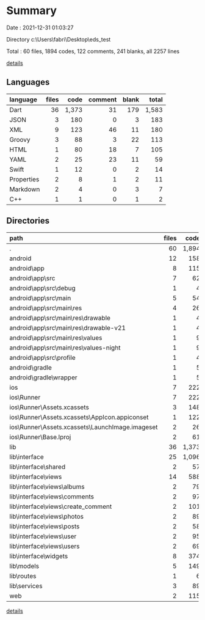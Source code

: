 # Summary

Date : 2021-12-31 01:03:27

Directory c:\Users\fabri\Desktop\eds_test

Total : 60 files,  1894 codes, 122 comments, 241 blanks, all 2257 lines

[details](details.md)

## Languages
| language | files | code | comment | blank | total |
| :--- | ---: | ---: | ---: | ---: | ---: |
| Dart | 36 | 1,373 | 31 | 179 | 1,583 |
| JSON | 3 | 180 | 0 | 3 | 183 |
| XML | 9 | 123 | 46 | 11 | 180 |
| Groovy | 3 | 88 | 3 | 22 | 113 |
| HTML | 1 | 80 | 18 | 7 | 105 |
| YAML | 2 | 25 | 23 | 11 | 59 |
| Swift | 1 | 12 | 0 | 2 | 14 |
| Properties | 2 | 8 | 1 | 2 | 11 |
| Markdown | 2 | 4 | 0 | 3 | 7 |
| C++ | 1 | 1 | 0 | 1 | 2 |

## Directories
| path | files | code | comment | blank | total |
| :--- | ---: | ---: | ---: | ---: | ---: |
| . | 60 | 1,894 | 122 | 241 | 2,257 |
| android | 12 | 158 | 48 | 33 | 239 |
| android\app | 8 | 115 | 47 | 22 | 184 |
| android\app\src | 7 | 62 | 44 | 9 | 115 |
| android\app\src\debug | 1 | 4 | 3 | 1 | 8 |
| android\app\src\main | 5 | 54 | 38 | 7 | 99 |
| android\app\src\main\res | 4 | 26 | 32 | 6 | 64 |
| android\app\src\main\res\drawable | 1 | 4 | 7 | 2 | 13 |
| android\app\src\main\res\drawable-v21 | 1 | 4 | 7 | 2 | 13 |
| android\app\src\main\res\values | 1 | 9 | 9 | 1 | 19 |
| android\app\src\main\res\values-night | 1 | 9 | 9 | 1 | 19 |
| android\app\src\profile | 1 | 4 | 3 | 1 | 8 |
| android\gradle | 1 | 5 | 1 | 1 | 7 |
| android\gradle\wrapper | 1 | 5 | 1 | 1 | 7 |
| ios | 7 | 222 | 2 | 9 | 233 |
| ios\Runner | 7 | 222 | 2 | 9 | 233 |
| ios\Runner\Assets.xcassets | 3 | 148 | 0 | 4 | 152 |
| ios\Runner\Assets.xcassets\AppIcon.appiconset | 1 | 122 | 0 | 1 | 123 |
| ios\Runner\Assets.xcassets\LaunchImage.imageset | 2 | 26 | 0 | 3 | 29 |
| ios\Runner\Base.lproj | 2 | 61 | 2 | 2 | 65 |
| lib | 36 | 1,373 | 31 | 179 | 1,583 |
| lib\interface | 25 | 1,096 | 2 | 127 | 1,225 |
| lib\interface\shared | 2 | 57 | 1 | 16 | 74 |
| lib\interface\views | 14 | 588 | 0 | 70 | 658 |
| lib\interface\views\albums | 2 | 79 | 0 | 7 | 86 |
| lib\interface\views\comments | 2 | 97 | 0 | 10 | 107 |
| lib\interface\views\create_comment | 2 | 101 | 0 | 10 | 111 |
| lib\interface\views\photos | 2 | 89 | 0 | 12 | 101 |
| lib\interface\views\posts | 2 | 58 | 0 | 9 | 67 |
| lib\interface\views\user | 2 | 95 | 0 | 13 | 108 |
| lib\interface\views\users | 2 | 69 | 0 | 9 | 78 |
| lib\interface\widgets | 8 | 374 | 1 | 36 | 411 |
| lib\models | 5 | 149 | 0 | 14 | 163 |
| lib\routes | 1 | 6 | 0 | 1 | 7 |
| lib\services | 3 | 89 | 27 | 27 | 143 |
| web | 2 | 115 | 18 | 8 | 141 |

[details](details.md)